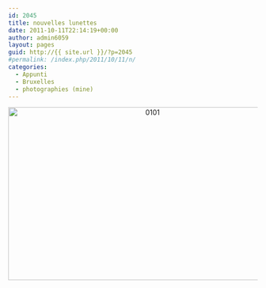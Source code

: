 ```yaml
---
id: 2045
title: nouvelles lunettes
date: 2011-10-11T22:14:19+00:00
author: admin6059
layout: pages
guid: http://{{ site.url }}/?p=2045
#permalink: /index.php/2011/10/11/n/
categories:
  - Appunti
  - Bruxelles
  - photographies (mine)
---
```

<p style="text-align: center;">
  <img class="aligncenter size-full wp-image-3761" src="http://{{ site.url }}/wp-content/uploads/2010/01/0101-1.jpg" alt="0101" width="567" height="350" srcset="http://{{ site.url }}/wp-content/uploads/2010/01/0101-1.jpg 567w, http://{{ site.url }}/wp-content/uploads/2010/01/0101-1-300x185.jpg 300w" sizes="(max-width: 567px) 100vw, 567px" />
</p>